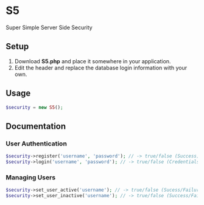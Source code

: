 # S5
Super Simple Server Side Security

## Setup
1. Download **S5.php** and place it somewhere in your application.
2. Edit the header and replace the database login information with your own.

## Usage
``` php
$security = new S5();
```
## Documentation
### User Authentication
``` php
$security->register('username', 'password'); // -> true/false (Success)
$security->login('username', 'password'); // -> true/false (Credentials correct/incorrect)
```
### Managing Users
``` php
$security->set_user_active('username'); // -> true/false (Sucess/Failure)
$security->set_user_inactive('username'); // -> true/false (Success/Failure)
